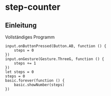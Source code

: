 # step-counter

## Einleitung

Vollständiges Programm

```blocks
input.onButtonPressed(Button.AB, function () {
    steps = 0
})
input.onGesture(Gesture.ThreeG, function () {
    steps += 1
})
let steps = 0
steps = 0
basic.forever(function () {
    basic.showNumber(steps)
})
```

<script src="https://makecode.com/gh-pages-embed.js"></script>
<script>makeCodeRender("{{ site.makecode.home_url }}", "{{ site.github.owner_name }}/{{ site.github.repository_name }}");</script>
